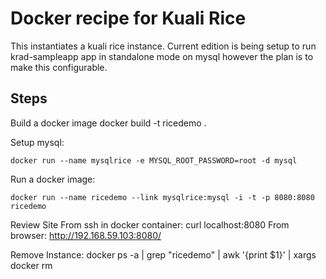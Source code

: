 # Docker recipe for Kuali Rice

This instantiates a kuali rice instance.  Current edition is being setup to 
run krad-sampleapp app in standalone mode on mysql however the plan is to make this configurable.



Steps
---

Build a docker image
	docker build -t ricedemo .

Setup mysql:

	docker run --name mysqlrice -e MYSQL_ROOT_PASSWORD=root -d mysql

Run a docker image:

	docker run --name ricedemo --link mysqlrice:mysql -i -t -p 8080:8080 ricedemo

Review Site
        From ssh in docker container: curl localhost:8080 
        From browser: http://192.168.59.103:8080/

Remove Instance:
       docker ps -a | grep "ricedemo" | awk '{print $1}' | xargs docker rm

